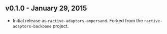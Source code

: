 ## v0.1.0 - January 29, 2015

* Initial release as `ractive-adaptors-ampersand`. Forked from the
  `ractive-adaptors-backbone` project.
